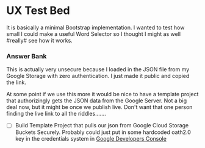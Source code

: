 # UX Test Bed

It is basically a minimal Bootstrap implementation. I wanted to test how small I could make a useful Word Selector so I thought I might as well #really# see how it works.


### Answer Bank

This is actually very unsecure because I loaded in the JSON file from my Google Storage with zero authentication. I just made it public and copied the link.

At some point if we use this more it would be nice to have a template project that authorizingly gets the JSON data from the Google Server. Not a big deal now, but it might be once we publish live. Don't want that one person finding the live link to all the riddles.......

- [ ] Build Template Project that pulls our json from Google Cloud Storage Buckets Securely. Probably could just put in some hardcoded oath2.0 key in the credentials system in [Google Developers Console](https://console.developers.google.com/project/bellows-adv/apiui/credential)